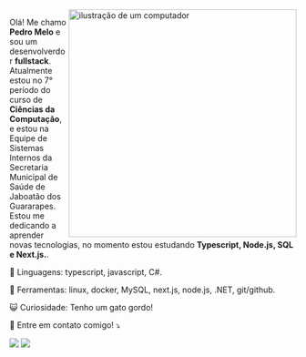 <img src="https://raw.githubusercontent.com/MicaelliMedeiros/micaellimedeiros/master/image/computer-illustration.png" alt="ilustração de um computador" min-width="400px" max-width="400px" width="400px" align="right">

<p align="left"> 
  Olá! Me chamo <strong>Pedro Melo</strong> e sou um desenvolverdor <strong>fullstack</strong>.<br>
  Atualmente estou no 7° período do curso de <strong>Ciências da Computação</strong>, e estou na Equipe de Sistemas Internos da Secretaria Municipal de Saúde de Jaboatão dos Guararapes.
  Estou me dedicando a aprender novas tecnologias, no momento estou estudando <strong>Typescript, Node.js, SQL e Next.js.</strong>.
</p>

<p align="left">
  🌌 Linguagens: typescript, javascript, C#.
</p>

<p align="left">
  💼 Ferramentas: linux, docker, MySQL, next.js, node.js, .NET, git/github.
</p>

<p align="left">
  😺 Curiosidade: Tenho um gato gordo!
</p>

<p align="left">
  📨 Entre em contato comigo! ⤵️
</p>

<p align="left">
  <a href ="mailto:pmelo.dev@gmail.com"><img src="https://img.shields.io/badge/-Gmail-%23333?style=for-the-badge&logo=gmail&logoColor=white" target="_blank"></a>
  <a href="https://www.linkedin.com/in/pedroaugustormelo" target="_blank"><img src="https://img.shields.io/badge/-LinkedIn-%230077B5?style=for-the-badge&logo=linkedin&logoColor=white" target="_blank"></a> 

